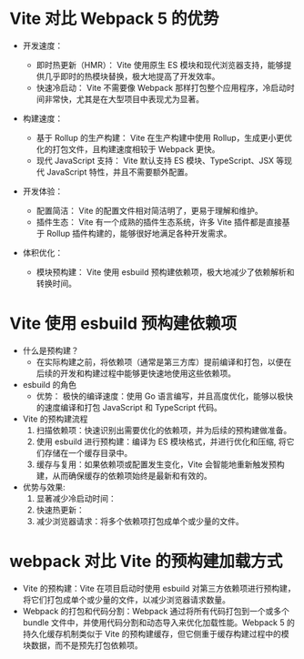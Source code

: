 # Vite 对比 Webpack 5 的优势
- 开发速度：
   - 即时热更新（HMR）： Vite 使用原生 ES 模块和现代浏览器支持，能够提供几乎即时的热模块替换，极大地提高了开发效率。
   - 快速冷启动： Vite 不需要像 Webpack 那样打包整个应用程序，冷启动时间非常快，尤其是在大型项目中表现尤为显著。

- 构建速度：
   - 基于 Rollup 的生产构建： Vite 在生产构建中使用 Rollup，生成更小更优化的打包文件，且构建速度相较于 Webpack 更快。
   - 现代 JavaScript 支持： Vite 默认支持 ES 模块、TypeScript、JSX 等现代 JavaScript 特性，并且不需要额外配置。

- 开发体验：
   - 配置简洁： Vite 的配置文件相对简洁明了，更易于理解和维护。
   - 插件生态： Vite 有一个成熟的插件生态系统，许多 Vite 插件都是直接基于 Rollup 插件构建的，能够很好地满足各种开发需求。

- 体积优化：
   - 模块预构建： Vite 使用 esbuild 预构建依赖项，极大地减少了依赖解析和转换时间。

# Vite 使用 esbuild 预构建依赖项
- 什么是预构建？
   - 在实际构建之前，将依赖项（通常是第三方库）提前编译和打包，以便在后续的开发和构建过程中能够更快速地使用这些依赖项。
- esbuild 的角色
   - 优势： 极快的编译速度：使用 Go 语言编写，并且高度优化，能够以极快的速度编译和打包 JavaScript 和 TypeScript 代码。
- Vite 的预构建流程
   1. 扫描依赖项：快速识别出需要优化的依赖项，并为后续的预构建做准备。
   2. 使用 esbuild 进行预构建：编译为 ES 模块格式，并进行优化和压缩, 将它们存储在一个缓存目录中。
   3. 缓存与复用：如果依赖项或配置发生变化，Vite 会智能地重新触发预构建，从而确保缓存的依赖项始终是最新和有效的。
- 优势与效果:
   1. 显著减少冷启动时间：
   2. 快速热更新：
   3. 减少浏览器请求：将多个依赖项打包成单个或少量的文件。

# webpack 对比 Vite 的预构建加载方式
- Vite 的预构建：Vite 在项目启动时使用 esbuild 对第三方依赖项进行预构建，将它们打包成单个或少量的文件，以减少浏览器请求数量。
- Webpack 的打包和代码分割：Webpack 通过将所有代码打包到一个或多个 bundle 文件中，并使用代码分割和动态导入来优化加载性能。Webpack 5 的持久化缓存机制类似于 Vite 的预构建缓存，但它侧重于缓存构建过程中的模块数据，而不是预先打包依赖项。